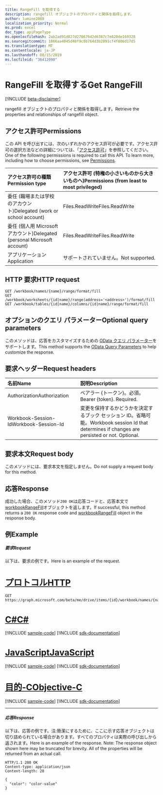 ```yaml
---
title: RangeFill を取得する
description: rangefill オブジェクトのプロパティと関係を取得します。
author: lumine2008
localization_priority: Normal
ms.prod: excel
doc_type: apiPageType
ms.openlocfilehash: 2ab2ad91d827d278676d2d6387c7e820de169328
ms.sourcegitcommit: 1066aa4045d48f9c9b764d3b2891cf4f806d17d5
ms.translationtype: MT
ms.contentlocale: ja-JP
ms.lasthandoff: 08/15/2019
ms.locfileid: "36412090"
---
```

# <a name="get-rangefill"></a><span data-ttu-id="55988-103">RangeFill を取得する</span><span class="sxs-lookup"><span data-stu-id="55988-103">Get RangeFill</span></span>

[!INCLUDE [beta-disclaimer](../../includes/beta-disclaimer.md)]

<span data-ttu-id="55988-104">rangefill オブジェクトのプロパティと関係を取得します。</span><span class="sxs-lookup"><span data-stu-id="55988-104">Retrieve the properties and relationships of rangefill object.</span></span>
## <a name="permissions"></a><span data-ttu-id="55988-105">アクセス許可</span><span class="sxs-lookup"><span data-stu-id="55988-105">Permissions</span></span>
<span data-ttu-id="55988-p101">この API を呼び出すには、次のいずれかのアクセス許可が必要です。アクセス許可の選択方法などの詳細については、「[アクセス許可](/graph/permissions-reference)」を参照してください。</span><span class="sxs-lookup"><span data-stu-id="55988-p101">One of the following permissions is required to call this API. To learn more, including how to choose permissions, see [Permissions](/graph/permissions-reference).</span></span>

|<span data-ttu-id="55988-108">アクセス許可の種類</span><span class="sxs-lookup"><span data-stu-id="55988-108">Permission type</span></span>      | <span data-ttu-id="55988-109">アクセス許可 (特権の小さいものから大きいものへ)</span><span class="sxs-lookup"><span data-stu-id="55988-109">Permissions (from least to most privileged)</span></span>              |
|:--------------------|:---------------------------------------------------------|
|<span data-ttu-id="55988-110">委任 (職場または学校のアカウント)</span><span class="sxs-lookup"><span data-stu-id="55988-110">Delegated (work or school account)</span></span> | <span data-ttu-id="55988-111">Files.ReadWrite</span><span class="sxs-lookup"><span data-stu-id="55988-111">Files.ReadWrite</span></span>    |
|<span data-ttu-id="55988-112">委任 (個人用 Microsoft アカウント)</span><span class="sxs-lookup"><span data-stu-id="55988-112">Delegated (personal Microsoft account)</span></span> | <span data-ttu-id="55988-113">Files.ReadWrite</span><span class="sxs-lookup"><span data-stu-id="55988-113">Files.ReadWrite</span></span>    |
|<span data-ttu-id="55988-114">アプリケーション</span><span class="sxs-lookup"><span data-stu-id="55988-114">Application</span></span> | <span data-ttu-id="55988-115">サポートされていません。</span><span class="sxs-lookup"><span data-stu-id="55988-115">Not supported.</span></span> |

## <a name="http-request"></a><span data-ttu-id="55988-116">HTTP 要求</span><span class="sxs-lookup"><span data-stu-id="55988-116">HTTP request</span></span>
<!-- { "blockType": "ignored" } -->
```http
GET /workbook/names/{name}/range/format/fill
GET /workbook/worksheets/{id|name}/range(address='<address>')/format/fill
GET /workbook/tables/{id|name}/columns/{id|name}/range/format/fill
```
## <a name="optional-query-parameters"></a><span data-ttu-id="55988-117">オプションのクエリ パラメーター</span><span class="sxs-lookup"><span data-stu-id="55988-117">Optional query parameters</span></span>
<span data-ttu-id="55988-118">このメソッドは、応答をカスタマイズするための [OData クエリ パラメーター](https://developer.microsoft.com/graph/docs/concepts/query_parameters)をサポートします。</span><span class="sxs-lookup"><span data-stu-id="55988-118">This method supports the [OData Query Parameters](https://developer.microsoft.com/graph/docs/concepts/query_parameters) to help customize the response.</span></span>

## <a name="request-headers"></a><span data-ttu-id="55988-119">要求ヘッダー</span><span class="sxs-lookup"><span data-stu-id="55988-119">Request headers</span></span>
| <span data-ttu-id="55988-120">名前</span><span class="sxs-lookup"><span data-stu-id="55988-120">Name</span></span>      |<span data-ttu-id="55988-121">説明</span><span class="sxs-lookup"><span data-stu-id="55988-121">Description</span></span>|
|:----------|:----------|
| <span data-ttu-id="55988-122">Authorization</span><span class="sxs-lookup"><span data-stu-id="55988-122">Authorization</span></span>  | <span data-ttu-id="55988-p102">ベアラー {トークン}。必須。</span><span class="sxs-lookup"><span data-stu-id="55988-p102">Bearer {token}. Required.</span></span> |
| <span data-ttu-id="55988-125">Workbook-Session-Id</span><span class="sxs-lookup"><span data-stu-id="55988-125">Workbook-Session-Id</span></span>  | <span data-ttu-id="55988-p103">変更を保持するかどうかを決定するブック セッション ID。省略可能。</span><span class="sxs-lookup"><span data-stu-id="55988-p103">Workbook session Id that determines if changes are persisted or not. Optional.</span></span>|

## <a name="request-body"></a><span data-ttu-id="55988-128">要求本文</span><span class="sxs-lookup"><span data-stu-id="55988-128">Request body</span></span>
<span data-ttu-id="55988-129">このメソッドには、要求本文を指定しません。</span><span class="sxs-lookup"><span data-stu-id="55988-129">Do not supply a request body for this method.</span></span>

## <a name="response"></a><span data-ttu-id="55988-130">応答</span><span class="sxs-lookup"><span data-stu-id="55988-130">Response</span></span>

<span data-ttu-id="55988-131">成功した場合、このメソッド`200 OK`は応答コードと、応答本文で[workbookRangeFill](../resources/workbookrangefill.md)オブジェクトを返します。</span><span class="sxs-lookup"><span data-stu-id="55988-131">If successful, this method returns a `200 OK` response code and [workbookRangeFill](../resources/workbookrangefill.md) object in the response body.</span></span>
## <a name="example"></a><span data-ttu-id="55988-132">例</span><span class="sxs-lookup"><span data-stu-id="55988-132">Example</span></span>
##### <a name="request"></a><span data-ttu-id="55988-133">要求</span><span class="sxs-lookup"><span data-stu-id="55988-133">Request</span></span>
<span data-ttu-id="55988-134">以下は、要求の例です。</span><span class="sxs-lookup"><span data-stu-id="55988-134">Here is an example of the request.</span></span>

# <a name="httptabhttp"></a>[<span data-ttu-id="55988-135">プロトコル</span><span class="sxs-lookup"><span data-stu-id="55988-135">HTTP</span></span>](#tab/http)
<!-- {
  "blockType": "request",
  "name": "get_rangefill"
}-->
```http
GET https://graph.microsoft.com/beta/me/drive/items/{id}/workbook/names/{name}/range/format/fill
```
# <a name="ctabcsharp"></a>[<span data-ttu-id="55988-136">C#</span><span class="sxs-lookup"><span data-stu-id="55988-136">C#</span></span>](#tab/csharp)
[!INCLUDE [sample-code](../includes/snippets/csharp/get-rangefill-csharp-snippets.md)]
[!INCLUDE [sdk-documentation](../includes/snippets/snippets-sdk-documentation-link.md)]

# <a name="javascripttabjavascript"></a>[<span data-ttu-id="55988-137">JavaScript</span><span class="sxs-lookup"><span data-stu-id="55988-137">JavaScript</span></span>](#tab/javascript)
[!INCLUDE [sample-code](../includes/snippets/javascript/get-rangefill-javascript-snippets.md)]
[!INCLUDE [sdk-documentation](../includes/snippets/snippets-sdk-documentation-link.md)]

# <a name="objective-ctabobjc"></a>[<span data-ttu-id="55988-138">目的-C</span><span class="sxs-lookup"><span data-stu-id="55988-138">Objective-C</span></span>](#tab/objc)
[!INCLUDE [sample-code](../includes/snippets/objc/get-rangefill-objc-snippets.md)]
[!INCLUDE [sdk-documentation](../includes/snippets/snippets-sdk-documentation-link.md)]

---

##### <a name="response"></a><span data-ttu-id="55988-139">応答</span><span class="sxs-lookup"><span data-stu-id="55988-139">Response</span></span>
<span data-ttu-id="55988-p104">以下は、応答の例です。注:簡潔にするために、ここに示す応答オブジェクトは切り詰められている場合があります。すべてのプロパティは実際の呼び出しから返されます。</span><span class="sxs-lookup"><span data-stu-id="55988-p104">Here is an example of the response. Note: The response object shown here may be truncated for brevity. All of the properties will be returned from an actual call.</span></span>
<!-- {
  "blockType": "response",
  "truncated": true,
  "@odata.type": "microsoft.graph.workbookRangeFill"
} -->
```http
HTTP/1.1 200 OK
Content-type: application/json
Content-length: 28

{
  "color": "color-value"
}
```

<!-- uuid: 8fcb5dbc-d5aa-4681-8e31-b001d5168d79
2015-10-25 14:57:30 UTC -->
<!--
{
  "type": "#page.annotation",
  "description": "Get RangeFill",
  "keywords": "",
  "section": "documentation",
  "tocPath": "",
  "suppressions": [
  ]
}
-->

